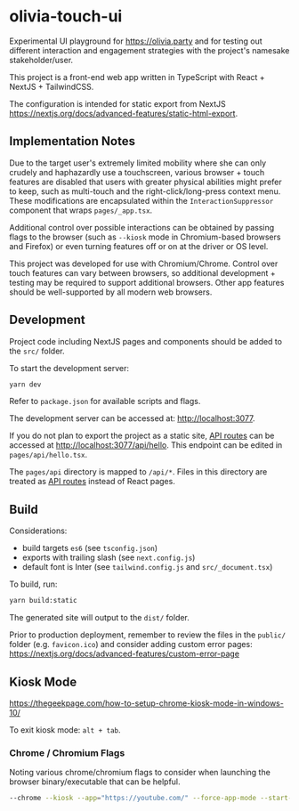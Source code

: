 # olivia-touch-ui

Experimental UI playground for <https://olivia.party> and for testing out different interaction and engagement strategies with the project's namesake stakeholder/user.

This project is a front-end web app written in TypeScript with React + NextJS + TailwindCSS.

The configuration is intended for static export from NextJS <https://nextjs.org/docs/advanced-features/static-html-export>.

## Implementation Notes

Due to the target user's extremely limited mobility where she can only crudely and haphazardly use a touchscreen, various browser + touch features are disabled that users with greater physical abilities might prefer to keep, such as multi-touch and the right-click/long-press context menu. These modifications are encapsulated within the `InteractionSuppressor` component that wraps `pages/_app.tsx`.

Additional control over possible interactions can be obtained by passing flags to the browser (such as `--kiosk` mode in Chromium-based browsers and Firefox) or even turning features off or on at the driver or OS level.

This project was developed for use with Chromium/Chrome. Control over touch features can vary between browsers, so additional development + testing may be required to support additional browsers. Other app features should be well-supported by all modern web browsers.

## Development

Project code including NextJS pages and components should be added to the `src/` folder.

To start the development server:

```bash
yarn dev
```

Refer to `package.json` for available scripts and flags.

The development server can be accessed at: [http://localhost:3077](http://localhost:3077).

If you do not plan to export the project as a static site, [API routes](https://nextjs.org/docs/api-routes/introduction) can be accessed at [http://localhost:3077/api/hello](http://localhost:3077/api/hello). This endpoint can be edited in `pages/api/hello.tsx`.

The `pages/api` directory is mapped to `/api/*`. Files in this directory are treated as [API routes](https://nextjs.org/docs/api-routes/introduction) instead of React pages.

## Build

Considerations:

- build targets `es6` (see `tsconfig.json`)
- exports with trailing slash (see `next.config.js`)
- default font is Inter (see `tailwind.config.js` and `src/_document.tsx`) 

To build, run:

```bash
yarn build:static
```

The generated site will output to the `dist/` folder.

Prior to production deployment, remember to review the files in the `public/` folder (e.g. `favicon.ico`) and consider adding custom error pages: https://nextjs.org/docs/advanced-features/custom-error-page

## Kiosk Mode

<https://thegeekpage.com/how-to-setup-chrome-kiosk-mode-in-windows-10/>

To exit kiosk mode: `alt + tab`.

### Chrome / Chromium Flags

Noting various chrome/chromium flags to consider when launching the browser binary/executable that can be helpful.

```sh
--chrome --kiosk --app="https://youtube.com/" --force-app-mode --start-fullscreen --disable-pinch --no-user-gesture-required --overscroll-history-navigation=0 --no-context-menu --profile-directory="PROFILE_NAME_HERE"
```

